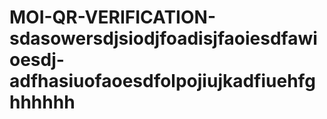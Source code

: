 # MOI-QR-VERIFICATION-sdasowersdjsiodjfoadisjfaoiesdfawioesdj-adfhasiuofaoesdfolpojiujkadfiuehfghhhhhh